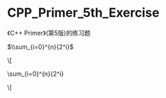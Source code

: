 # CPP_Primer_5th_Exercise

《C++ Primer》(第5版)的练习题



$\\sum_{i=0}^{n}{2^i}$



\\[

\\sum_{i=0}^{n}{2^i}

\\]

